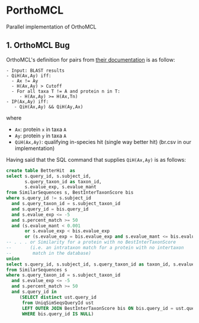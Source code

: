 # PorthoMCL
Parallel implementation of OrthoMCL


## 1. OrthoMCL Bug

OrthoMCL's definition for pairs from [their documentation](https://docs.google.com/document/d/1RB-SqCjBmcpNq-YbOYdFxotHGuU7RK_wqxqDAMjyP_w/pub) is as follow:

```
- Input: BLAST results
- QiH(Ax,Ay) iff:
  - Ax != Ay
  - H(Ax,Ay) > Cutoff
  - For all taxa T != A and protein n in T:
     - H(Ax,Ay) >= H(Ax,Tn)
- IP(Ax,Ay) iff:
   - QiH(Ax,Ay) && QiH(Ay,Ax)
 ```

where 

- `Ax`: protein `x` in taxa `A` 
- `Ay`: protein `y` in taxa `A` 
- `QiH(Ax,Ay)`: qualifying in-species hit (single way better hit) (br.csv in our implementation) 

Having said that the SQL command that supplies `QiH(Ax,Ay)` is as follows:

```sql
create table BetterHit  as
select s.query_id, s.subject_id,
       s.query_taxon_id as taxon_id,
       s.evalue_exp, s.evalue_mant
from SimilarSequences s, BestInterTaxonScore bis
where s.query_id != s.subject_id 
  and s.query_taxon_id = s.subject_taxon_id
  and s.query_id = bis.query_id
  and s.evalue_exp <= -5
  and s.percent_match >= 50
  and (s.evalue_mant < 0.001
       or s.evalue_exp < bis.evalue_exp
       or (s.evalue_exp = bis.evalue_exp and s.evalue_mant <= bis.evalue_mant))
-- . . . or Similarity for a protein with no BestInterTaxonScore
--       (i.e. an intrataxon match for a protein with no intertaxon
--        match in the database)
union
select s.query_id, s.subject_id, s.query_taxon_id as taxon_id, s.evalue_exp, s.evalue_mant
from SimilarSequences s
where s.query_taxon_id = s.subject_taxon_id 
  and s.evalue_exp <= -5
  and s.percent_match >= 50
  and s.query_id in 
     (SELECT distinct ust.query_id
      from UniqSimSeqsQueryId ust
      LEFT OUTER JOIN BestInterTaxonScore bis ON bis.query_id = ust.query_id
      WHERE bis.query_id IS NULL)
```